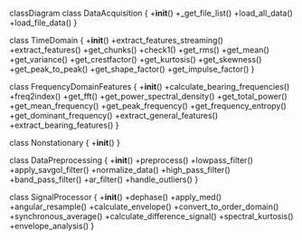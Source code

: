 classDiagram
  class DataAcquisition {
    +__init__()
    +_get_file_list()
    +load_all_data()
    +load_file_data()
  }

  class TimeDomain {
    +__init__()
    +extract_features_streaming()
    +extract_features()
    +get_chunks()
    +check1()
    +get_rms()
    +get_mean()
    +get_variance()
    +get_crestfactor()
    +get_kurtosis()
    +get_skewness()
    +get_peak_to_peak()
    +get_shape_factor()
    +get_impulse_factor()
  }

  class FrequencyDomainFeatures {
    +__init__()
    +calculate_bearing_frequencies()
    +freq2index()
    +get_fft()
    +get_power_spectral_density()
    +get_total_power()
    +get_mean_frequency()
    +get_peak_frequency()
    +get_frequency_entropy()
    +get_dominant_frequency()
    +extract_general_features()
    +extract_bearing_features()
  }

  class Nonstationary {
    +__init__()
  }

  class DataPreprocessing {
    +__init__()
    +preprocess()
    +lowpass_filter()
    +apply_savgol_filter()
    +normalize_data()
    +high_pass_filter()
    +band_pass_filter()
    +ar_filter()
    +handle_outliers()
  }

  class SignalProcessor {
    +__init__()
    +dephase()
    +apply_med()
    +angular_resample()
    +calculate_envelope()
    +convert_to_order_domain()
    +synchronous_average()
    +calculate_difference_signal()
    +spectral_kurtosis()
    +envelope_analysis()
  }
